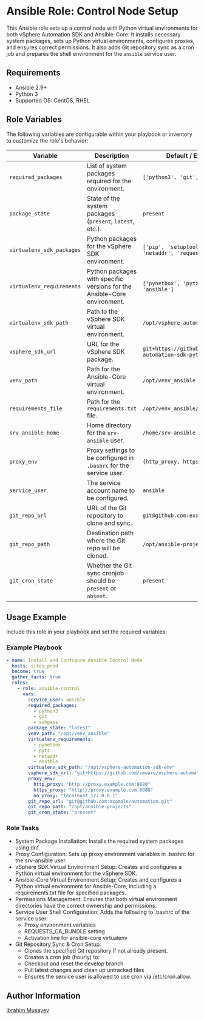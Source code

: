 # Ansible Role: Control Node Setup

This Ansible role sets up a control node with Python virtual environments for both vSphere Automation SDK and Ansible-Core. It installs necessary system packages, sets up Python virtual environments, configures proxies, and ensures correct permissions. It also adds Git repository sync as a cron job and prepares the shell environment for the `ansible` service user.

## Requirements

- Ansible 2.9+
- Python 3
- Supported OS: CentOS, RHEL

## Role Variables

The following variables are configurable within your playbook or inventory to customize the role's behavior:

| Variable                    | Description                                                                                       | Default / Example Value                                      |
|-----------------------------|---------------------------------------------------------------------------------------------------|--------------------------------------------------------------|
| `required_packages`         | List of system packages required for the environment.                                            | `['python3', 'git', 'sshpass']`                              |
| `package_state`             | State of the system packages (`present`, `latest`, etc.).                                        | `present`                                                    |
| `virtualenv_sdk_packages`   | Python packages for the vSphere SDK environment.                                                 | `['pip', 'setuptools', 'pynetbox', 'netaddr', 'requests']`   |
| `virtualenv_requirements`   | Python packages with specific versions for the Ansible-Core environment.                         | `['pynetbox', 'pytz', 'netaddr', 'ansible']`                 |
| `virtualenv_sdk_path`       | Path to the vSphere SDK virtual environment.                                                     | `/opt/vsphere-automation-sdk-env`                            |
| `vsphere_sdk_url`           | URL for the vSphere SDK package.                                                                 | `git+https://github.com/vmware/vsphere-automation-sdk-python.git` |
| `venv_path`                 | Path for the Ansible-Core virtual environment.                                                   | `/opt/venv_ansible`                                          |
| `requirements_file`         | Path for the `requirements.txt` file.                                                            | `/opt/venv_ansible/requirements.txt`                         |
| `srv_ansible_home`          | Home directory for the `srv-ansible` user.                                                       | `/home/srv-ansible`                                          |
| `proxy_env`                 | Proxy settings to be configured in `.bashrc` for the service user.                               | `{http_proxy, https_proxy, no_proxy}`                        |
| `service_user`              | The service account name to be configured.                                                       | `ansible`                                                    |
| `git_repo_url`              | URL of the Git repository to clone and sync.                                                     | `git@github.com:example/automation.git`                      |
| `git_repo_path`             | Destination path where the Git repo will be cloned.                                              | `/opt/ansible-projects`                                      |
| `git_cron_state`            | Whether the Git sync cronjob should be `present` or `absent`.                                    | `present`                                                    |

## Usage Example

Include this role in your playbook and set the required variables:

### Example Playbook

```yaml
- name: Install and Configure Ansible Control Node
  hosts: sites_prod
  become: true
  gather_facts: true
  roles:
    - role: ansible-control
      vars:
        service_user: ansible
        required_packages:
          - python3
          - git
          - sshpass
        package_state: "latest"
        venv_path: "/opt/venv_ansible"
        virtualenv_requirements:
          - pynetbox
          - pytz
          - netaddr
          - ansible
        virtualenv_sdk_path: "/opt/vsphere-automation-sdk-env"
        vsphere_sdk_url: "git+https://github.com/vmware/vsphere-automation-sdk-python.git"
        proxy_env:
          http_proxy: "http://proxy.example.com:8080"
          https_proxy: "http://proxy.example.com:8080"
          no_proxy: "localhost,127.0.0.1"
        git_repo_url: "git@github.com:example/automation.git"
        git_repo_path: "/opt/ansible-projects"
        git_cron_state: "present"
```
### Role Tasks

- System Package Installation: Installs the required system packages using dnf.
- Proxy Configuration: Sets up proxy environment variables in .bashrc for the srv-ansible user.
- vSphere SDK Virtual Environment Setup: Creates and configures a Python virtual environment for the vSphere SDK.
- Ansible-Core Virtual Environment Setup: Creates and configures a Python virtual environment for Ansible-Core, including a requirements.txt file for specified packages.
- Permissions Management: Ensures that both virtual environment directories have the correct ownership and permissions.
- Service User Shell Configuration: Adds the following to .bashrc of the service user: 
  - Proxy environment variables
  - REQUESTS_CA_BUNDLE setting
  - Activation line for ansible-core virtualenv
- Git Repository Sync & Cron Setup:
  - Clones the specified Git repository if not already present.
  - Creates a cron job (hourly) to:
  - Checkout and reset the develop branch
  - Pull latest changes and clean up untracked files
  - Ensures the service user is allowed to use cron via /etc/cron.allow.

Author Information
------------------

[Ibrahim Musayev](https://github.com/Codehunter-py)
